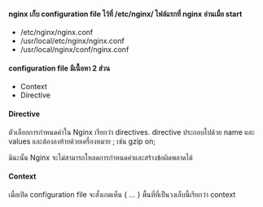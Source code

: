 
#### nginx เก็บ configuration file ไว้ที่ /etc/nginx/ ไฟล์แรกที่ nginx อ่านเมื่อ start

- /etc/nginx/nginx.conf
- /usr/local/etc/nginx/nginx.conf  
- /usr/local/nginx/conf/nginx.conf  

#### configuration file มีเนื้อหา 2 ส่วน

- Context
- Directive

#### Directive

ตัวเลือกการกำหนดค่าใน Nginx เรียกว่า directives. directive ประกอบไปด้วย name และ values และต้องลงท้ายด้วยเครื่องหมาย ; เช่น gzip on;  

มิฉะนั้น Nginx จะไม่สามารถโหลดการกำหนดค่าและสร้างข้อผิดพลาดได้


#### Context

เมื่อเปิด configuration file จะสั่งเกตเห็น { ... } พื้นที่ที่เป็นวงเล็บนี้เรียกว่า context 
